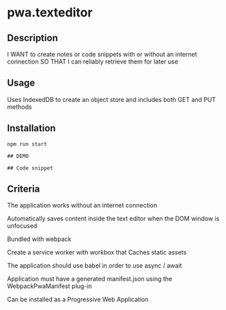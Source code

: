 # pwa.texteditor

## Description 

I WANT to create notes or code snippets with or without an internet connection
SO THAT I can reliably retrieve them for later use
 

## Usage 
Uses IndexedDB to create an object store and includes both GET and PUT methods

## Installation 
``npm run start``

``## DEMO``


``## Code snippet``


## Criteria

The application works without an internet connection

Automatically saves content inside the text editor when the DOM window is unfocused

Bundled with webpack

Create a service worker with workbox that Caches static assets

The application should use babel in order to use async / await

Application must have a generated manifest.json using the WebpackPwaManifest plug-in

Can be installed as a Progressive Web Application